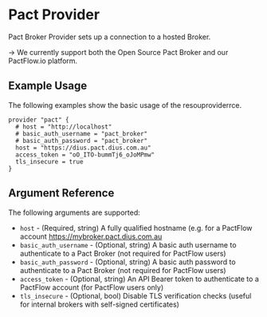 # Pact Provider

Pact Broker Provider sets up a connection to a hosted Broker.

-> We currently support both the Open Source Pact Broker and our PactFlow.io platform.

## Example Usage
The following examples show the basic usage of the resouproviderrce.

```hcl
provider "pact" {
  # host = "http://localhost"
  # basic_auth_username = "pact_broker"
  # basic_auth_password = "pact_broker"
  host = "https://dius.pact.dius.com.au"
  access_token = "oO_ITO-bummTj6_oJoMPmw"
  tls_insecure = true
}
```

## Argument Reference

The following arguments are supported:

* `host` - (Required, string) A fully qualified hostname (e.g. for a PactFlow account https://mybroker.pact.dius.com.au
* `basic_auth_username` - (Optional, string) A basic auth username to authenticate to a Pact Broker (not required for PactFlow users)
* `basic_auth_password` - (Optional, string) A basic auth password to authenticate to a Pact Broker (not required for PactFlow users)
* `access_token` - (Optional, string) An API Bearer token to authenticate to a PactFlow account (for PactFlow users only)
* `tls_insecure` - (Optional, bool) Disable TLS verification checks (useful for internal brokers with self-signed certificates)